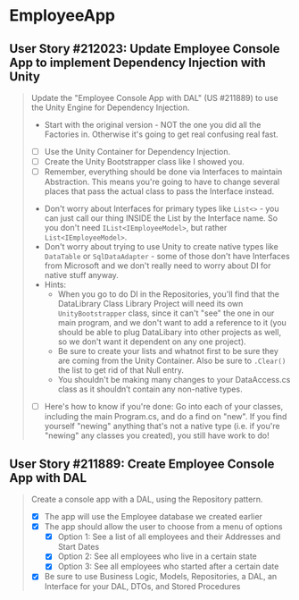 EmployeeApp
===========

User Story #212023: Update Employee Console App to implement Dependency
Injection with Unity
------------------------------------------------------------------------

> Update the "Employee Console App with DAL" (US #211889) to use the
> Unity Engine for Dependency Injection.
>
> - Start with the original version - NOT the one you did all the
>   Factories in. Otherwise it's going to get real confusing real fast.
> - [ ] Use the Unity Container for Dependency Injection.
> - [ ] Create the Unity Bootstrapper class like I showed you.
> - [ ] Remember, everything should be done via Interfaces to maintain
>   Abstraction. This means you're going to have to change several
>   places that pass the actual class to pass the Interface instead.
> - Don't worry about Interfaces for primary types like `List<>` - you
>   can just call our thing INSIDE the List by the Interface name. So
>   you don't need `IList<IEmployeeModel>`, but rather
>   `List<IEmployeeModel>`.
> - Don't worry about trying to use Unity to create native types like
>   `DataTable` or `SqlDataAdapter` - some of those don't have
>   Interfaces from Microsoft and we don't really need to worry about DI
>   for native stuff anyway.
> - Hints:
>   - When you go to do DI in the Repositories, you'll find that the
>     DataLibrary Class Library Project will need its own
>     `UnityBootstrapper` class, since it can't "see" the one in our
>     main program, and we don't want to add a reference to it (you
>     should be able to plug DataLibary into other projects as well, so
>     we don't want it dependent on any one project).
>   - Be sure to create your lists and whatnot first to be sure they are
>     coming from the Unity Container. Also be sure to `.Clear()` the
>     list to get rid of that Null entry.
>   - You shouldn't be making many changes to your DataAccess.cs class
>     as it shouldn’t contain any non-native types.
> - [ ] Here's how to know if you're done: Go into each of your classes,
>   including the main Program.cs, and do a find on "new". If you find
>   yourself "newing" anything that's not a native type (i.e. if you're
>   "newing" any classes you created), you still have work to do!

User Story #211889: Create Employee Console App with DAL
--------------------------------------------------------

> Create a console app with a DAL, using the Repository pattern.
>
> - [x] The app will use the Employee database we created earlier
> - [x] The app should allow the user to choose from a menu of options
>   - [x] Option 1:  See a list of all employees and their Addresses and
>     Start Dates
>   - [x] Option 2:  See all employees who live in a certain state
>   - [x] Option 3:  See all employees who started after a certain date
> - [x] Be sure to use Business Logic, Models, Repositories, a DAL, an
>   Interface for your DAL, DTOs, and Stored Procedures
